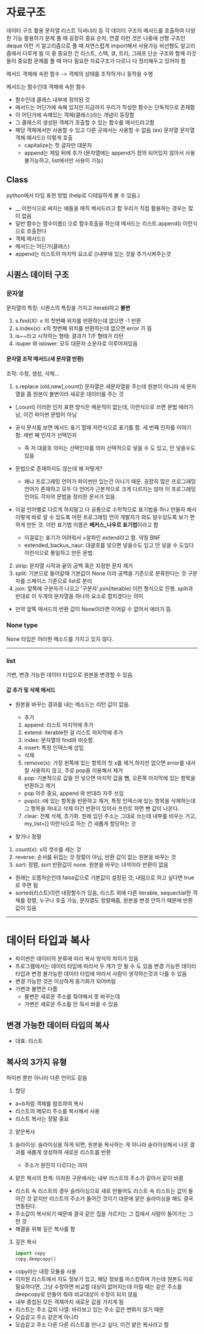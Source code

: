 # 자료구조
데이터 구조 활용
문자열 리스트 딕셔너리 등 각 데이터 구조의 메서드를 호출하여 다양한 기능 활용하기
문제 풀 때 굉장히 중요
순차, 연결 이런 것은 나중에 선형 구조인 deque 이런 거 알고리즘으로 풀 때 자연스럽게 import해서 사용가능
비선형도 알고리즘에서 다루게 됨
이 중 중요한 건 리스트, 스택, 큐, 트리, 그래프
단순 구조와 함께 이것들이 중요함
문제를 풀 때 마다 필요한 자료구조가 다르니 다 정리해두고 있어야 함

메서드
객체에 속한 함수
-> 객체의 상태를 조작하거나 동작을 수행

메서드는 함수인데 객체에 속한 함수
* 함수인데 클래스 내부에 정의된 것
* 매서드는 어딘가에 속해 있지만 지금까지 우리가 작성한 함수는 단독적으로 존재함
* 이 어딘가에 속해있는 객체(클래스)라는 개념이 등장함
* 그 클래스의 생성된 객체가 호출할 수 있는 함수를 매서드라고함
* 해당 객체에서만 사용할 수 있고 다른 곳에서는 사용할 수 없음
(ex) 문자열 문자열객체.메서드() 이렇게 호출
  * capitalize는 첫 글자만 대문자
  * append는 제일 뒤에 추가 (문자열에는 append가 정의 되어있지 않아서 사용 불가능하고, list에서만 사용이 가능)

## Class
python에서 타입 표현 방법
(help로 디테일하게 볼 수 있음.)
* __ 이런식으로 써지는 애들을 매직 메서드라고 함
우리가 직접 활용하는 경우는 많이 없음
* 일반 함수는 함수이름() 으로 함수호출을 하는데
메서드는 리스트.append() 이런식으로 호출한다
* 객체.메서드()
* 메서드는 어딘가(클래스)
* append는 리스트의 마지막 요소로 ()내부에 있는 것을 추가시켜주는것

## 시퀀스 데이터 구조
### 문자열
문자열의 특징: 시퀀스의 특징을 가지고 iterabl하고 **불변**
1. s.find(X): x 의 첫번째 위치를 반환하는데 없으면 -1 반환
2. s.index(x): x의 첫번째 위치를 반환하는데 없으면 error 가 뜸
3. is~~라고 시작하는 형태: 결과가 T/F 형태가 리턴
4. isuper 와 islower: 모두 대문자 소문자로 이루어져있음

#### 문자열 조작 매서드(새 문자열 반환)
조작: 수정, 생성, 삭제...
1. s.replace (old,new[,count])
문자열은 새문자열을 주는데 원본이 아니라 새 문자열을 줌
원본이 불변이라 새로운 데이터를 주는 것
  * [,count] 이러한 인자 표현 방식은 배운적이 없는데, 이런식으로 쓰면 문법 에러가 남, 이건 파이썬 문법이 아님
  * 공식 문서를 보면 메서드 표기 할때 저런식으로 표기를 함. 세 번째 인자를 이야기 함. 세번 째 인자가 선택인자
    * 즉 저 대괄호 의미는 선택인자를 의미 선택적으로 넣을 수 도 있고, 안 넣을수도 있음

  * 문법으로 존재하지도 않는데 왜 저렇게?
    * 왜냐 프로그래밍 언어가 파이썬만 있는건 아니기 때문. 굉장히 많은 프로그래밍 언어가 존재하고 모두 다 언어가 근본적으로 크게 다르지는 않아 이 프로그래밍 언어도 각자의 문법을 정리한 문서가 있음.
  * 이걸 언어별로 다르게 하지말고 다 공통으로 수학적으로 표기법을 하나 만들자 해서 이렇게 바로 알 수 있도록 어떤 프로그래밍 언어 개발자가 와도 알수있도록 보기 편하게 만든 것.
  이런 표기법 이름은 **베커스_나우르 표기법**이라고 함
    * 이걸로는 표기가 어려워서 +알파인 extend라고 함. 약칭 BNF
    * extended_backus_naur: 대괄호를 넣으면 넣을수도 있고 안 넣을 수 도있다 이런식으로 통일하고 만든 문법.

2. strip: 문자열 시작과 끝의 공백 혹은 지정한 문자 제거
3. split: 기본으로 들어갈때 기본값이 None 이라 공백을 기준으로 분류한다는 것 구분자를 스페이스 기준으로 list로 분리
4. join: 앞쪽에 구분자가 나오고 '구분자'.join(iterable) 이런 형식으로 진행.
split과 반대로 이 두개의 문자열을 하나의 요소로 합치겠다는 의미
* 만약 앞쪽 매서드의 반환 값이 None이라면 이어갈 수 없어서 에러가 뜸.

### None type
None 타입은 이러한 메소드를 가지고 있지 않다.


---
### list
가변, 변경 가능한 데이터 타입으로 원본을 변경할 수 있음.
#### 값 추가 및 삭제 메서드
* 원본을 바꾸는 결과를 내는 메소드는 리턴 값이 없음.
  * 추가
  1. append: 리스트 마지막에 추가
  2. extend: iterable한 걸 리스트 마지막에 추가
  3. index: 문자열의 find와 비슷함. 
  4. insert: 특정 인덱스에 삽입
  
  * 삭제
  5. remove(x): 가장 왼쪽에 있는 항목의 첫 x를 제거,하지만 없으면 error를 내서 잘 사용하지 않고, 주로 pop을 이용해서 제거
  6. pop: 기본적으로 값을 안 넣으면 마지막 값을 뺌, 오른쪽 마지막에 있는 항목을 반환하고 제거
    * pop 아주 중요, append 와 반대라 자주 쓰임
    * pop(i): i에 있는 항목을 반환하고 제거, 특정 인덱스에 있는 항목을 삭제하는데 그 항목을 꺼내고 삭제
    이건 반환이 있어서 프린트 하면 뺀 값이 나온다.
  7. clear: 전체 삭제, 초기화. 원래 있던 주소는 그대로 쓰는데 내부를 비우는 거고, my_list=[] 이런식으로 하는 건 새롭게 할당하는 것

* 찾거나 정렬
1. count(x): x의 갯수를 세는 것
2. reverse: 순서를 뒤집는 것 정렬이 아님, 반환 값이 없는 원본을 바꾸는 것
3. sort: 정렬, sort 반환값이 none. 원본을 바꾸는 녀석이라 반환이 없음
  * 원래는 오름차순인데 false값으로 기본값이 설정된 것, 내림으로 하고 싶다면 true로 주면 됨
  * sorted(리스트)이런 내장함수가 있음, 리스트 외에 다른 iterable, sequectial한 객체를 정렬, 누구나 호출 가능, 문자열도 정렬해줌, 원본을 변경 안하기 때문에 반환값이 있음


---
# 데이터 타입과 복사
* 파이썬은 데이터의 분류에 따라 복사 방식의 차이가 있음
* 프로그램에서는 데이터 타입에 따라서 두 개가 안 될 수 도 있음
변경 가능한 데이터 타입과 변경 불가능한 데이터 타입에 따라서 사람이 생각하는것과 다를 수 있음
* 변경 가능한 것은 이상하게 동기화가 되어버림
* 가변과 불면은 다름
  * 불변은 새로운 주소를 줘야해서 못 바꾸는데
  * 가변은 새로운 주소를 안 줘서 바꿀 수 있음


## 변경 가능한 데이터 타입의 복사
* 대표: 리스트
  
## 복사의 3가지 유형
파이썬 뿐만 아니라 다른 언어도 같음
1. 할당
  * a=b처럼 객체를 참조하여 복사
  * 리스트의 메모리 주소를 복사해서 사용
  * 리스트 복사는 정말 중요
2. 얕은복사
  1. 슬라이싱: 슬라이싱을 하게 되면, 원본을 복사하는 게 아니라 슬라이싱해서 나온 결과를 새롭게 생성하여 새로운 리스트를 반환
     * 주소가 완전히 다르다는 의미
  
  2. 얕은 복사의 한계: 이차원 구문에서는 내부 리스트의 주소가 같아서 같이 바뀜
  * 리스트 속 리스트의 경우 슬라이싱으로 새로 만들어도 리스트 속 리스트는 값이 들어간 것 같지만 리스트의 주소가 들어간 것이기 대문에 얕은 슬라이싱을 해도 결국 연동된다.
  * 주소값이 복사되기 때문에 결국 같은 집을 가르키는 그 집에서 사람이 들어가는 그런 것
  * 해결을 위해 깊은 복사를 함
3. 깊은 복사
   ```python
   import copy
   copy.deepcopy()
   ```
  * copy라는 내장 모듈을 사용
  * 이차원 리스트에서 지도 정보가 있고, 해당 정보를 마스킹하며 가는데 원본도 따로 필요하다면, 그냥 수정하면 비교할 대상이 없어지는데 이럴 때는 같은 주소를 deepcopy로 만들어 줘야 비교대상이 수정이 되지 않음
  * 내부 중첩된 모든 객체까지 새로운 값을 가지게 됨
  * 리스트는 주소 값의 나열: 바라보고 있는 주소 값은 변화지 않기 때문
  * 모습같고 주소 같은게 아니라
  * 모습같고 주소 다른 다른 리스트를 만나고 싶다, 이건 얕은 복사라고 함